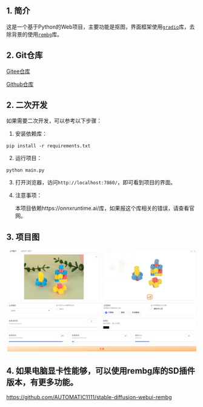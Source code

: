 ## 1. 简介
这是一个基于Python的Web项目，主要功能是抠图，界面框架使用[`gradio`](https://gradio.app/)库，去除背景的使用[`rembg`](https://github.com/danielgatis/rembg)库。

## 2. Git仓库
[Gitee仓库](https://gitee.com/zyw/rebg)

[Github仓库](https://github.com/zyw/rebg)

## 2. 二次开发
如果需要二次开发，可以参考以下步骤：

1. 安装依赖库：
```
pip install -r requirements.txt
```

2. 运行项目：
```
python main.py
```

3. 打开浏览器，访问`http://localhost:7860/`，即可看到项目的界面。

4. 注意事项：

   本项目依赖https://onnxruntime.ai/库，如果报这个库相关的错误，请查看官网。

## 3. 项目图
![项目图](./imgs/1714140827227.png)

## 4. 如果电脑显卡性能够，可以使用rembg库的SD插件版本，有更多功能。
https://github.com/AUTOMATIC1111/stable-diffusion-webui-rembg